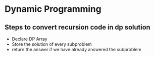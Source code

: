 # Dynamic Programming

## Steps to convert recursion code in dp solution
- Declare DP Array
- Store the solution of every subproblem
- return the answer if we have already answered the subproblem

